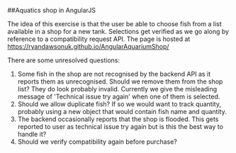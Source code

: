 ##Aquatics shop in AngularJS

The idea of this exercise is that the user be able to choose fish from a list available in a shop for a new tank. Selections get verified as we go along by reference to a compatibility request API. The page is hosted at https://ryandawsonuk.github.io/AngularAquariumShop/

There are some unresolved questions:

1. Some fish in the shop are not recognised by the backend API as it reports them as unrecognised. Should we remove them from the shop list? They do look probably invalid. Currently we give the misleading message of 'Technical issue try again' when one of them is selected.
2. Should we allow duplicate fish? If so we would want to track quantity, probably using a new object that would contain fish name and quantity.
3. The backend occasionally reports that the shop is flooded. This gets reported to user as technical issue try again but is this the best way to handle it?
4. Should we verify compatibility again before purchase?
